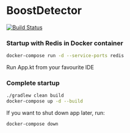 # BoostDetector
[![Build Status](https://travis-ci.com/galleyltd/BoostDetector.svg?branch=master)](https://travis-ci.com/galleyltd/BoostDetector)

### Startup with Redis in Docker container
```bash
docker-compose run -d --service-ports redis
```

Run App.kt from your favourite IDE

### Complete startup
```bash
./gradlew clean build
docker-compose up -d --build
```

If you want to shut down app later, run:
```bash
docker-compose down
```
